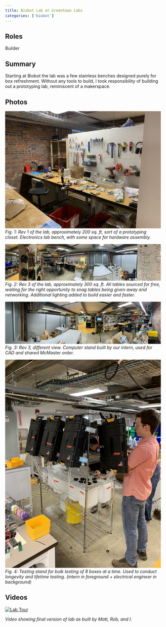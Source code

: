 ```yaml
---
title: Biobot Lab at Greentown Labs
categories: ['biobot']
---
```


## Roles
Builder

## Summary

Starting at Biobot the lab was a few stainless benches designed purely for box refreshment. Without any tools to build, I took responsibility of building out a prototyping lab, reminiscent of a makerspace.

## Photos
![](IMG_0661.JPEG)
*Fig. 1: Rev 1 of the lab, approximately 200 sq. ft, sort of a prototyping closet. Electronics lab bench, with some space for hardware assembly.*

![](IMG_2524.JPEG)
*Fig. 2: Rev 3 of the lab, approximately 300 sq. ft. All tables sourced for free, waiting for the right opportunity to snag tables being given away and networking. Additional lighting added to build easier and faster.*

![](IMG_2525.JPEG)
*Fig. 3: Rev 3, different view. Computer stand built by our intern, used for CAD and shared McMaster order.*

![](IMG_2613.JPEG)
*Fig. 4: Testing stand for bulk testing of 8 boxes at a time. Used to conduct longevity and lifetime testing. (intern in foreground + electrical engineer in background)*

## Videos
[![Lab Tour](http://img.youtube.com/vi/kiwuKKv6gzc/0.jpg)](http://www.youtube.com/watch?v=kiwuKKv6gzc "Lab Tour")

*Video showing final version of lab as built by Matt, Rob, and I.*
